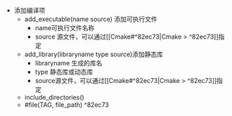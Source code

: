 - 添加编译项
	- add_executable(name source) 添加可执行文件
		- name可执行文件名称
		- source 源文件，可以通过[[Cmake#^82ec73|Cmake > ^82ec73]]指定
	- add_library(libraryname type source)添加静态库
		- libraryname 生成的库名
		- type 静态库或动态库
		- source源文件，可以通过[[Cmake#^82ec73|Cmake > ^82ec73]]指定
	- include_directories()
	- #file(TAG, file_path) ^82ec73